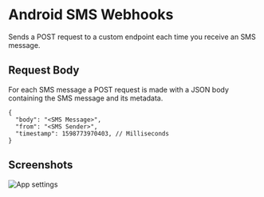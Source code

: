 Android SMS Webhooks
====================

Sends a POST request to a custom endpoint each time you receive an SMS message.

Request Body
------------
For each SMS message a POST request is made with a JSON body containing the SMS message and its metadata.
```jsonc
{
  "body": "<SMS Message>",
  "from": "<SMS Sender>",
  "timestamp": 1598773970403, // Milliseconds
}
```

Screenshots
-----------

![App settings](screenshots/screenshot.png "App settings")
